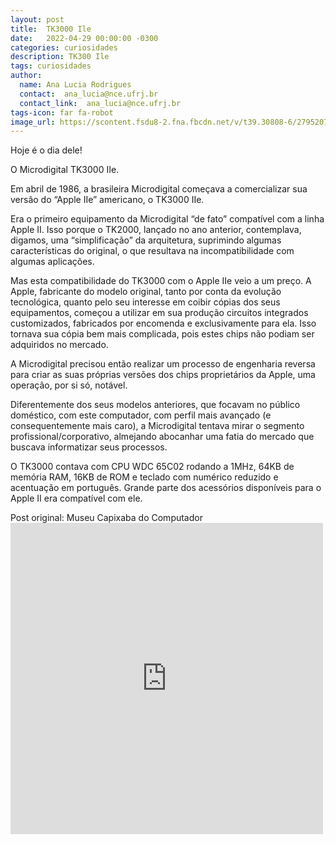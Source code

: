 ```yaml
---
layout: post
title:  TK3000 Ile
date:   2022-04-29 00:00:00 -0300
categories: curiosidades
description: TK300 Ile 
tags: curiosidades
author: 
  name: Ana Lucia Rodrigues
  contact:  ana_lucia@nce.ufrj.br
  contact_link:  ana_lucia@nce.ufrj.br
tags-icon: far fa-robot
image_url: https://scontent.fsdu8-2.fna.fbcdn.net/v/t39.30808-6/279520721_530595092071283_533546837610057848_n.jpg?_nc_cat=105&ccb=1-5&_nc_sid=730e14&_nc_eui2=AeGmH-7YB696fJKyxumpCYBzAcDPnXu7t-gBwM-de7u36JccTwXYfNpfnYTk-mc04kPY4T7WrKJ4sQQTFSkY10yT&_nc_ohc=BMp9-BBrvCoAX-isjK1&_nc_oc=AQkWSBpI_5gnwvEsoTOfCT_lQVuEvkzVFtzbA0wqoUWlksV0MZFMX_Rh2-EV_yHZXU_d2x0EzG7-THO7R_QnsCye&_nc_ht=scontent.fsdu8-2.fna&oh=00_AT86ko0kY-A8VaUNk25lXr5ZxxDO6kZXvJ1QVoNGoKsGQg&oe=62704C7E
---
```


Hoje é o dia dele!


O Microdigital TK3000 IIe.


Em abril de 1986, a brasileira Microdigital começava a comercializar sua versão do “Apple IIe” americano, o TK3000 IIe.


Era o primeiro equipamento da Microdigital “de fato” compatível com a linha Apple II. Isso porque o TK2000, lançado no ano anterior, contemplava, digamos, uma “simplificação” da arquitetura, suprimindo algumas características do original, o que resultava na incompatibilidade com algumas aplicações.


Mas esta compatibilidade do TK3000 com o Apple IIe veio a um preço. A Apple, fabricante do modelo original, tanto por conta da evolução tecnológica, quanto pelo seu interesse em coibir cópias dos seus equipamentos, começou a utilizar em sua produção circuitos integrados customizados, fabricados por encomenda e exclusivamente para ela. Isso tornava sua cópia bem mais complicada, pois estes chips não podiam ser adquiridos no mercado.


A Microdigital precisou então realizar um processo de engenharia reversa para criar as suas próprias versões dos chips proprietários da Apple, uma operação, por si só, notável.


Diferentemente dos seus modelos anteriores, que focavam no público doméstico, com este computador, com perfil mais avançado (e consequentemente mais caro), a Microdigital tentava mirar o segmento profissional/corporativo, almejando abocanhar uma fatia do mercado que buscava informatizar seus processos.


O TK3000 contava com CPU WDC 65C02 rodando a 1MHz, 64KB de memória RAM, 16KB de ROM e teclado com numérico reduzido e acentuação em português. Grande parte dos acessórios disponíveis para o Apple II era compatível com ele.


Post original: Museu Capixaba do Computador <iframe src="https://www.facebook.com/plugins/post.php?href=https%3A%2F%2Fwww.facebook.com%2Fmuseucapixaba%2Fphotos%2Fa.101808168283313%2F530764945387631%2F%3Ftype%3D3&show_text=true&width=500" width="500" height="498" style="border:none;overflow:hidden" scrolling="no" frameborder="0" allowfullscreen="true" allow="autoplay; clipboard-write; encrypted-media; picture-in-picture; web-share"></iframe> 
